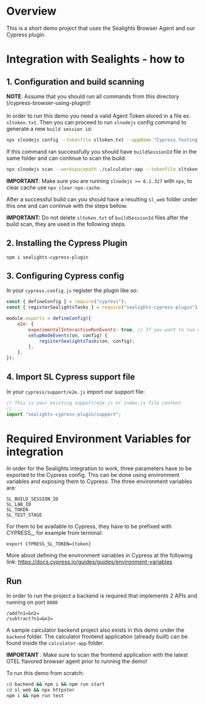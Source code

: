 # Overview
This is a short demo project that uses the Sealights Browser Agent and our Cypress plugin.

# Integration with Sealights - how to

## 1. Configuration and build scanning
**NOTE**: Assume that you should run all commands from this directory (/cypress-browser-using-plugin)! <br><br>
In order to run this demo you need a valid Agent Token stored in a file ex. `sltoken.txt`.
Then you can proceed to run `slnodejs` config command to generate a new `build session id`:
```bash
npx slnodejs config --tokenfile sltoken.txt --appName "Cypress Testing App" --branch "master" --build 1.0.0
```
If this command ran successfully you should have `buildSessionId` file in the same folder and can continue to scan the build:
```bash
npx slnodejs scan --workspacepath ./calculator-app --tokenfile sltoken.txt --buildsessionidfile buildSessionId --scm none --instrumentForBrowsers --enableOpenTelemetry --outputpath "sl_web"
```
**IMPORTANT**: Make sure you are running `slnodejs >= 6.1.327` with `npx`, to clear cache use `npx clear-npx-cache`.

After a successful build can you should have a resulting `sl_web` folder under this one and can continue with the steps bellow.

**IMPORTANT:** Do not delete `sltoken.txt` of `buildSessionId` files after the build scan, they are used in the following steps.

## 2. Installing the Cypress Plugin
```shell
npm i sealights-cypress-plugin
```

## 3. Configuring Cypress config
In your `cypress.config.js` register the plugin like so:

```javascript
const { defineConfig } = require("cypress");
const { registerSealightsTasks } = require("sealights-cypress-plugin");

module.exports = defineConfig({
    e2e: {
        experimentalInteractiveRunEvents: true, // If you want to run with 'npm cypress open' and still report coverage
        setupNodeEvents(on, config) {
            registerSealightsTasks(on, config);
        },
    },
});
```

## 4. Import SL Cypress support file 
In your `cypress/support/e2e.js` import our support file:
```javascript
// This is your existing support/e2e.js or index.js file content
// ...
import "sealights-cypress-plugin/support";
```

# Required Environment Variables for integration
In order for the Sealights integration to work, three parameters have to be exported to the Cypress config.
This can be done using environment variables and exposing them to Cypress. The three environment variables are:
```shell
SL_BUILD_SESSION_ID
SL_LAB_ID
SL_TOKEN
SL_TEST_STAGE
```
For them to be available to Cypress, they have to be prefixed with CYPRESS_, for example from terminal:
```shell
export CYPRESS_SL_TOKEN={token}
```

More about defining the environment variables in Cypress at the following link: https://docs.cypress.io/guides/guides/environment-variables

## Run
In order to run the project a backend is required that implements 2 APIs and running on port `8080`
```
/add?n1=&n2=
/subtract?n1=&n2=
```

A sample calculator backend project also exists in this demo under the `backend` folder. The calculator
frontend application (already built) can be found inside the `calculator-app` folder.

**IMPORTANT** : Make sure to scan the frontend application with the latest OTEL flavored browser agent prior to running the demo!

To run this demo from scratch:
```bash
cd backend && npm i && npm run start
cd sl_web && npx httpster
npm i && npm run test
```